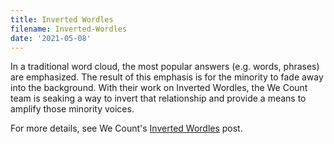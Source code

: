 ```yaml
---
title: Inverted Wordles
filename: Inverted-Wordles
date: '2021-05-08'
---
```


In a traditional word cloud, the most popular answers (e.g. words, phrases) are emphasized. The result of this emphasis
is for the minority to fade away into the background. With their work on Inverted Wordles, the We Count team is seaking
a way to invert that relationship and provide a means to amplify those minority voices.

For more details, see We Count's [Inverted Wordles](https://wecount.inclusivedesign.ca/views/inverted-wordles/) post.
